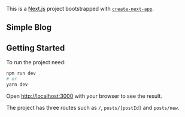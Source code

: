 This is a [Next.js](https://nextjs.org/) project bootstrapped with [`create-next-app`](https://github.com/vercel/next.js/tree/canary/packages/create-next-app).

## Simple Blog

## Getting Started

To run the project need:

```bash
npm run dev
# or
yarn dev
```

Open [http://localhost:3000](http://localhost:3000) with your browser to see the result.

The project has three routes such as `/`, `posts/[postId]` and `posts/new`.
